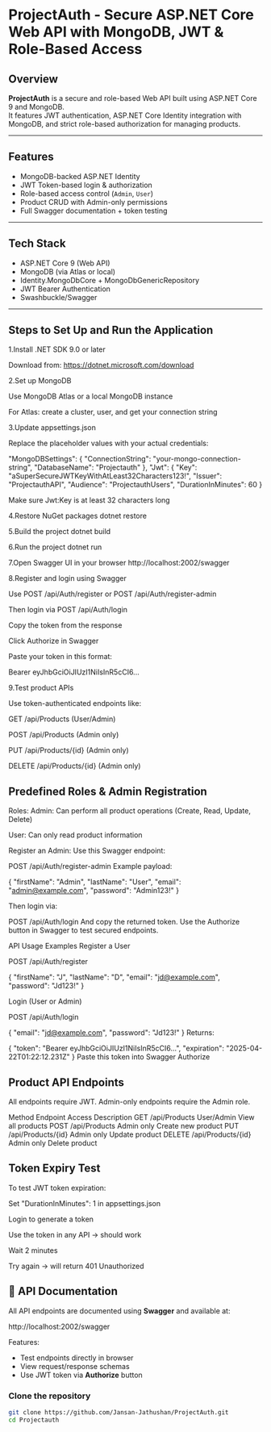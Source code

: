 #  ProjectAuth - Secure ASP.NET Core Web API with MongoDB, JWT & Role-Based Access

##  Overview

**ProjectAuth** is a secure and role-based Web API built using ASP.NET Core 9 and MongoDB.  
It features JWT authentication, ASP.NET Core Identity integration with MongoDB, and strict role-based authorization for managing products.

---

##  Features

-  MongoDB-backed ASP.NET Identity
-  JWT Token-based login & authorization
-  Role-based access control (`Admin`, `User`)
-  Product CRUD with Admin-only permissions
-  Full Swagger documentation + token testing

---

##  Tech Stack

- ASP.NET Core 9 (Web API)
- MongoDB (via Atlas or local)
- Identity.MongoDbCore + MongoDbGenericRepository
- JWT Bearer Authentication
- Swashbuckle/Swagger

---

##  Steps to Set Up and Run the Application


1.Install .NET SDK 9.0 or later

Download from: https://dotnet.microsoft.com/download

2.Set up MongoDB

Use MongoDB Atlas or a local MongoDB instance

For Atlas: create a cluster, user, and get your connection string

3.Update appsettings.json

Replace the placeholder values with your actual credentials:

"MongoDBSettings": {
  "ConnectionString": "your-mongo-connection-string",
  "DatabaseName": "Projectauth"
},
"Jwt": {
  "Key": "aSuperSecureJWTKeyWithAtLeast32Characters123!",
  "Issuer": "ProjectauthAPI",
  "Audience": "ProjectauthUsers",
  "DurationInMinutes": 60
}

 Make sure Jwt:Key is at least 32 characters long

4.Restore NuGet packages
dotnet restore

5.Build the project
dotnet build


6.Run the project
dotnet run


7.Open Swagger UI in your browser
http://localhost:2002/swagger



8.Register and login using Swagger

Use POST /api/Auth/register or POST /api/Auth/register-admin

Then login via POST /api/Auth/login

Copy the token from the response

Click  Authorize in Swagger

Paste your token in this format:


Bearer eyJhbGciOiJIUzI1NiIsInR5cCI6...


9.Test product APIs

Use token-authenticated endpoints like:

GET /api/Products (User/Admin)

POST /api/Products (Admin only)

PUT /api/Products/{id} (Admin only)

DELETE /api/Products/{id} (Admin only)

## Predefined Roles & Admin Registration
Roles:
Admin: Can perform all product operations (Create, Read, Update, Delete)

User: Can only read product information

Register an Admin:
Use this Swagger endpoint:


POST /api/Auth/register-admin
Example payload:


{
  "firstName": "Admin",
  "lastName": "User",
  "email": "admin@example.com",
  "password": "Admin123!"
}


Then login via:


POST /api/Auth/login
And copy the returned token. Use the  Authorize button in Swagger to test secured endpoints.

 API Usage Examples
 Register a User

POST /api/Auth/register

{
  "firstName": "J",
  "lastName": "D",
  "email": "jd@example.com",
  "password": "Jd123!"
}

 Login (User or Admin)

POST /api/Auth/login

{
  "email": "jd@example.com",
  "password": "Jd123!"
}
Returns:


{
  "token": "Bearer eyJhbGciOiJIUzI1NiIsInR5cCI6...",
  "expiration": "2025-04-22T01:22:12.231Z"
}
Paste this token into Swagger Authorize 

## Product API Endpoints
All endpoints require JWT. Admin-only endpoints require the Admin role.


Method	Endpoint	Access	Description
GET	/api/Products	User/Admin	View all products
POST	/api/Products	Admin only	Create new product
PUT	/api/Products/{id}	Admin only	Update product
DELETE	/api/Products/{id}	Admin only	Delete product
 
 
 
## Token Expiry Test
To test JWT token expiration:

Set "DurationInMinutes": 1 in appsettings.json

Login to generate a token

Use the token in any API →  should work

Wait 2 minutes

Try again →  will return 401 Unauthorized

## 📘 API Documentation

All API endpoints are documented using **Swagger** and available at:

http://localhost:2002/swagger


Features:
- Test endpoints directly in browser
- View request/response schemas
- Use JWT token via  **Authorize** button


###  Clone the repository

```bash
git clone https://github.com/Jansan-Jathushan/ProjectAuth.git
cd Projectauth
